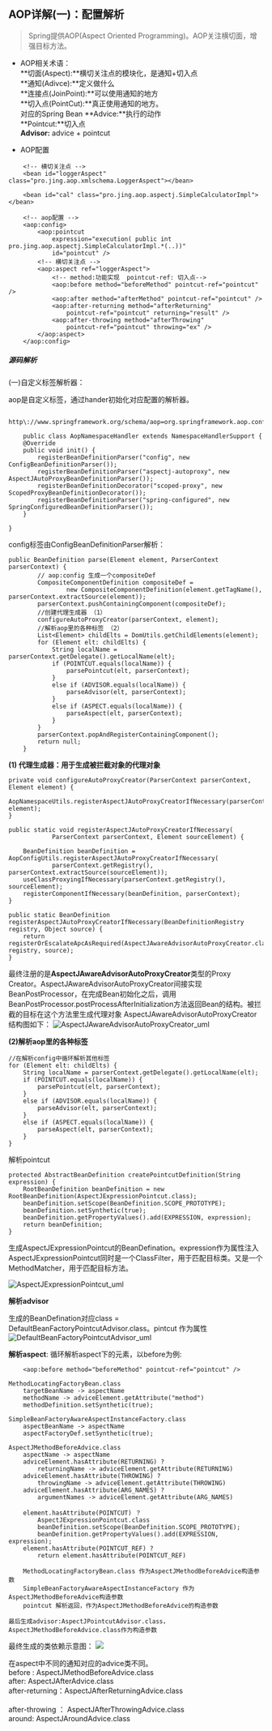 ## AOP详解(一)：配置解析
>Spring提供AOP(Aspect Oriented Programming)。AOP关注横切面，增强目标方法。

* AOP相关术语：  <br>
**切面(Aspect):**横切关注点的模块化，是通知+切入点  <br>
**通知(Adivce):**定义做什么  <br>
**连接点(JoinPoint):**可以使用通知的地方  <br>
**切入点(PointCut):**真正使用通知的地方。 <br>
对应的Spring Bean
**Advice:**执行的动作 <br>
**Pointcut:**切入点  <br>
**Advisor:** advice + pointcut <br>

* AOP配置

```
    <!-- 横切关注点 -->
    <bean id="loggerAspect" class="pro.jing.aop.xmlschema.LoggerAspect"></bean>

    <bean id="cal" class="pro.jing.aop.aspectj.SimpleCalculatorImpl"></bean>

    <!-- aop配置 -->
    <aop:config>
        <aop:pointcut
            expression="execution( public int pro.jing.aop.aspectj.SimpleCalculatorImpl.*(..))"
            id="pointcut" />
        <!-- 横切关注点 -->
        <aop:aspect ref="loggerAspect">
            <!-- method:功能实现  pointcut-ref: 切入点-->
            <aop:before method="beforeMethod" pointcut-ref="pointcut" />
            <aop:after method="afterMethod" pointcut-ref="pointcut" />
            <aop:after-returning method="afterReturning"
                pointcut-ref="pointcut" returning="result" />
            <aop:after-throwing method="afterThrowing"
                pointcut-ref="pointcut" throwing="ex" /> 
        </aop:aspect>
    </aop:config>
```

##### 源码解析

(一)自定义标签解析器：

aop是自定义标签，通过hander初始化对应配置的解析器。
```
    http\://www.springframework.org/schema/aop=org.springframework.aop.config.AopNamespaceHandler

    public class AopNamespaceHandler extends NamespaceHandlerSupport { 
    @Override
    public void init() {
        registerBeanDefinitionParser("config", new ConfigBeanDefinitionParser());
        registerBeanDefinitionParser("aspectj-autoproxy", new AspectJAutoProxyBeanDefinitionParser());
        registerBeanDefinitionDecorator("scoped-proxy", new ScopedProxyBeanDefinitionDecorator());
        registerBeanDefinitionParser("spring-configured", new SpringConfiguredBeanDefinitionParser());
    }

}
```

config标签由ConfigBeanDefinitionParser解析：
```
public BeanDefinition parse(Element element, ParserContext parserContext) {
        // aop:config 生成一个compositeDef
        CompositeComponentDefinition compositeDef =
                new CompositeComponentDefinition(element.getTagName(), parserContext.extractSource(element));
        parserContext.pushContainingComponent(compositeDef);
        //创建代理生成器 （1）
        configureAutoProxyCreator(parserContext, element);
        //解析aop里的各种标签 （2）
        List<Element> childElts = DomUtils.getChildElements(element);
        for (Element elt: childElts) {
            String localName = parserContext.getDelegate().getLocalName(elt);
            if (POINTCUT.equals(localName)) {
                parsePointcut(elt, parserContext);
            }
            else if (ADVISOR.equals(localName)) {
                parseAdvisor(elt, parserContext);
            }
            else if (ASPECT.equals(localName)) {
                parseAspect(elt, parserContext);
            }
        }
        parserContext.popAndRegisterContainingComponent();
        return null;
    }
```

**(1) 代理生成器：用于生成被拦截对象的代理对象**
```
private void configureAutoProxyCreator(ParserContext parserContext, Element element) {
        AopNamespaceUtils.registerAspectJAutoProxyCreatorIfNecessary(parserContext, element);
}

public static void registerAspectJAutoProxyCreatorIfNecessary(
            ParserContext parserContext, Element sourceElement) {

    BeanDefinition beanDefinition = AopConfigUtils.registerAspectJAutoProxyCreatorIfNecessary(
            parserContext.getRegistry(), parserContext.extractSource(sourceElement));
    useClassProxyingIfNecessary(parserContext.getRegistry(), sourceElement);
    registerComponentIfNecessary(beanDefinition, parserContext);
}

public static BeanDefinition registerAspectJAutoProxyCreatorIfNecessary(BeanDefinitionRegistry registry, Object source) {
    return registerOrEscalateApcAsRequired(AspectJAwareAdvisorAutoProxyCreator.class, registry, source);
}
```

最终注册的是**AspectJAwareAdvisorAutoProxyCreator**类型的Proxy Creator。AspectJAwareAdvisorAutoProxyCreator间接实现BeanPostProcessor，在完成Bean初始化之后，调用BeanPostProcessor.postProcessAfterInitialization方法返回Bean的结构。被拦截的目标在这个方法里生成代理对象
AspectJAwareAdvisorAutoProxyCreator结构图如下：
![AspectJAwareAdvisorAutoProxyCreator_uml](img/AspectJAwareAdvisorAutoProxyCreator.png)

**(2)解析aop里的各种标签**
```
//在解析config中循环解析其他标签
for (Element elt: childElts) {
    String localName = parserContext.getDelegate().getLocalName(elt);
    if (POINTCUT.equals(localName)) {
        parsePointcut(elt, parserContext);
    }
    else if (ADVISOR.equals(localName)) {
        parseAdvisor(elt, parserContext);
    }
    else if (ASPECT.equals(localName)) {
        parseAspect(elt, parserContext);
    }
}
```

解析pointcut
```
protected AbstractBeanDefinition createPointcutDefinition(String expression) {
    RootBeanDefinition beanDefinition = new RootBeanDefinition(AspectJExpressionPointcut.class);
    beanDefinition.setScope(BeanDefinition.SCOPE_PROTOTYPE);
    beanDefinition.setSynthetic(true);
    beanDefinition.getPropertyValues().add(EXPRESSION, expression);
    return beanDefinition;
}
```

生成AspectJExpressionPointcut的BeanDefination。expression作为属性注入
AspectJExpressionPointcut同时是一个ClassFilter，用于匹配目标类。又是一个MethodMatcher，用于匹配目标方法。

![AspectJExpressionPointcut_uml](img/AspectJExpressionPointcut.png)


**解析advisor**

生成的BeanDefination对应class = DefaultBeanFactoryPointcutAdvisor.class。pintcut 作为属性
![DefaultBeanFactoryPointcutAdvisor_uml](img/DefaultBeanFactoryPointcutAdvisor.png) 

**解析aspect**:
循环解析aspect下的元素，以before为例:
```
    <aop:before method="beforeMethod" pointcut-ref="pointcut" />
```
```
MethodLocatingFactoryBean.class 
    targetBeanName -> aspectName
    methodName -> adviceElement.getAttribute("method")
    methodDefinition.setSynthetic(true);

SimpleBeanFactoryAwareAspectInstanceFactory.class
    aspectBeanName -> aspectName
    aspectFactoryDef.setSynthetic(true);

AspectJMethodBeforeAdvice.class
    aspectName -> aspectName
    adviceElement.hasAttribute(RETURNING) ?
        returningName -> adviceElement.getAttribute(RETURNING)
    adviceElement.hasAttribute(THROWING) ?
        throwingName -> adviceElement.getAttribute(THROWING)
    adviceElement.hasAttribute(ARG_NAMES) ?
        argumentNames -> adviceElement.getAttribute(ARG_NAMES)

    element.hasAttribute(POINTCUT) ？
        AspectJExpressionPointcut.class  
        beanDefinition.setScope(BeanDefinition.SCOPE_PROTOTYPE);
        beanDefinition.getPropertyValues().add(EXPRESSION, expression);
    element.hasAttribute(POINTCUT_REF) ?
        return element.hasAttribute(POINTCUT_REF)

    MethodLocatingFactoryBean.class 作为AspectJMethodBeforeAdvice构造参数
    SimpleBeanFactoryAwareAspectInstanceFactory 作为AspectJMethodBeforeAdvice构造参数
    pointcut 解析返回，作为AspectJMethodBeforeAdvice的构造参数

最后生成advisor:AspectJPointcutAdvisor.class， AspectJMethodBeforeAdvice.class作为构造参数

```
最终生成的类依赖示意图：
![](img/aspect_parse.png)

在aspect中不同的通知对应的advice类不同。<br>
before : AspectJMethodBeforeAdvice.class <br>
after: AspectJAfterAdvice.class <br>
after-returning：AspectJAfterReturningAdvice.class <br>  
after-throwing ： AspectJAfterThrowingAdvice.class  <br> 
around: AspectJAroundAdvice.class  



